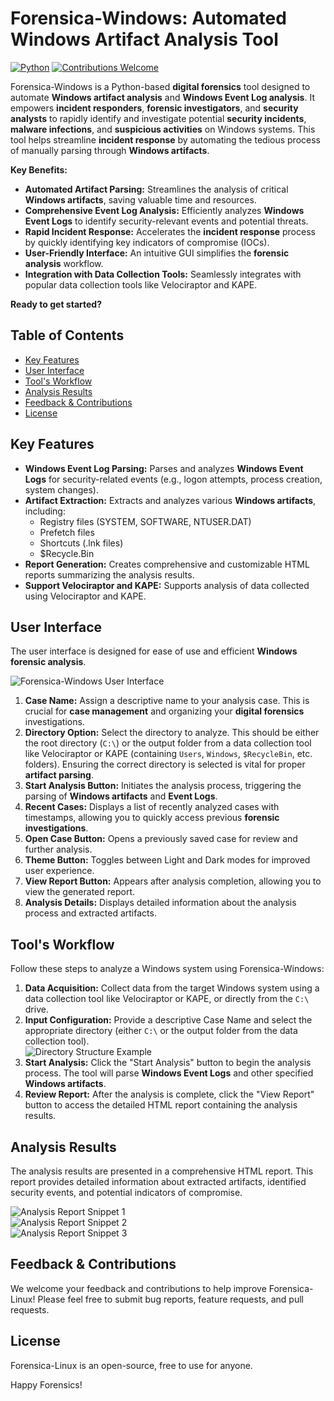 # Forensica-Windows: Automated Windows Artifact Analysis Tool  

[![Python](https://img.shields.io/badge/Python-3.11+-blue.svg)](https://www.python.org/) [![Contributions Welcome](https://img.shields.io/badge/contributions-welcome-brightgreen.svg)](https://github.com/YOUR_GITHUB_USERNAME/YOUR_REPO_NAME/blob/main/CONTRIBUTING.md)  

Forensica-Windows is a Python-based **digital forensics** tool designed to automate **Windows artifact analysis** and **Windows Event Log analysis**. It empowers **incident responders**, **forensic investigators**, and **security analysts** to rapidly identify and investigate potential **security incidents**, **malware infections**, and **suspicious activities** on Windows systems. This tool helps streamline **incident response** by automating the tedious process of manually parsing through **Windows artifacts**.  

**Key Benefits:**  

*   **Automated Artifact Parsing:** Streamlines the analysis of critical **Windows artifacts**, saving valuable time and resources.  
*   **Comprehensive Event Log Analysis:**  Efficiently analyzes **Windows Event Logs** to identify security-relevant events and potential threats.  
*   **Rapid Incident Response:** Accelerates the **incident response** process by quickly identifying key indicators of compromise (IOCs).  
*   **User-Friendly Interface:** An intuitive GUI simplifies the **forensic analysis** workflow.  
*   **Integration with Data Collection Tools:** Seamlessly integrates with popular data collection tools like Velociraptor and KAPE.  

**Ready to get started?**

## Table of Contents  

*   [Key Features](#key-features)  
*   [User Interface](#user-interface)  
*   [Tool's Workflow](#tools-workflow)  
*   [Analysis Results](#analysis-results)   
*   [Feedback & Contributions](#feedback--contributions)  
*   [License](#license)

## Key Features  

*   **Windows Event Log Parsing:** Parses and analyzes **Windows Event Logs** for security-related events (e.g., logon attempts, process creation, system changes).  
*   **Artifact Extraction:** Extracts and analyzes various **Windows artifacts**, including:  
    *   Registry files (SYSTEM, SOFTWARE, NTUSER.DAT)  
    *   Prefetch files  
    *   Shortcuts (.lnk files)  
    *   $Recycle.Bin   
*   **Report Generation:** Creates comprehensive and customizable HTML reports summarizing the analysis results.  
*   **Support Velociraptor and KAPE:** Supports analysis of data collected using Velociraptor and KAPE.  

## User Interface  

The user interface is designed for ease of use and efficient **Windows forensic analysis**.  

![Forensica-Windows User Interface](https://github.com/user-attachments/assets/9ac27409-3b98-4910-bfd8-3860c18438cd)  

1.  **Case Name:** Assign a descriptive name to your analysis case. This is crucial for **case management** and organizing your **digital forensics** investigations.  
2.  **Directory Option:** Select the directory to analyze. This should be either the root directory (`C:\`) or the output folder from a data collection tool like Velociraptor or KAPE (containing `Users`, `Windows`, `$RecycleBin`, etc. folders).  Ensuring the correct directory is selected is vital for proper **artifact parsing**.  
3.  **Start Analysis Button:** Initiates the analysis process, triggering the parsing of **Windows artifacts** and **Event Logs**.  
4.  **Recent Cases:** Displays a list of recently analyzed cases with timestamps, allowing you to quickly access previous **forensic investigations**.  
5.  **Open Case Button:** Opens a previously saved case for review and further analysis.  
6.  **Theme Button:** Toggles between Light and Dark modes for improved user experience.  
7.  **View Report Button:** Appears after analysis completion, allowing you to view the generated report.  
8.  **Analysis Details:** Displays detailed information about the analysis process and extracted artifacts.  

## Tool's Workflow  

Follow these steps to analyze a Windows system using Forensica-Windows:  

1.  **Data Acquisition:** Collect data from the target Windows system using a data collection tool like Velociraptor or KAPE, or directly from the `C:\` drive.  
2.  **Input Configuration:** Provide a descriptive Case Name and select the appropriate directory (either `C:\` or the output folder from the data collection tool).  
    ![Directory Structure Example](https://github.com/user-attachments/assets/c58ae91e-c0d4-480a-81f8-f0d519cc6f48)  
3.  **Start Analysis:** Click the "Start Analysis" button to begin the analysis process.  The tool will parse **Windows Event Logs** and other specified **Windows artifacts**.  
4.  **Review Report:** After the analysis is complete, click the "View Report" button to access the detailed HTML report containing the analysis results.  

## Analysis Results  

The analysis results are presented in a comprehensive HTML report. This report provides detailed information about extracted artifacts, identified security events, and potential indicators of compromise.  

![Analysis Report Snippet 1](https://github.com/user-attachments/assets/83fd45a8-1091-48ff-91c4-542b3374b475)  
![Analysis Report Snippet 2](https://github.com/user-attachments/assets/1f516530-dd31-4d27-a613-cf37c02cf053)  
![Analysis Report Snippet 3](https://github.com/user-attachments/assets/d4181fc7-ab40-4721-a29d-eb921e414d12)  

## Feedback & Contributions  

We welcome your feedback and contributions to help improve Forensica-Linux! Please feel free to submit bug reports, feature requests, and pull requests.  

## License  

Forensica-Linux is an open-source, free to use for anyone.

Happy Forensics!
